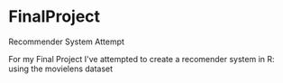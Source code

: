 # FinalProject
Recommender System Attempt

For my Final Project I've attempted to create a recomender system in R: using the movielens dataset
